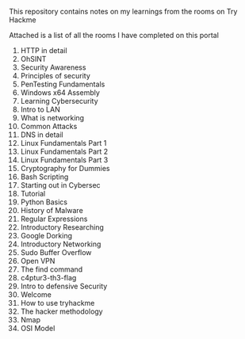 This repository contains notes on my learnings from the rooms on Try Hackme

Attached is a list of all the rooms I have completed on this portal

1. HTTP in detail
2. OhSINT
3. Security Awareness
4. Principles of security
5. PenTesting Fundamentals
6. Windows x64 Assembly
7. Learning Cybersecurity
8. Intro to LAN
9. What is networking
10. Common Attacks
11. DNS in detail
12. Linux Fundamentals Part 1
13. Linux Fundamentals Part 2
14. Linux Fundamentals Part 3
15. Cryptography for Dummies
16. Bash Scripting
17. Starting out in Cybersec
18. Tutorial
19. Python Basics
20. History of Malware
21. Regular Expressions
22. Introductory Researching 
23. Google Dorking
24. Introductory Networking
25. Sudo Buffer Overflow
26. Open VPN
27. The find command
28. c4ptur3-th3-flag
29. Intro to defensive Security
30. Welcome
31. How to use tryhackme
32. The hacker methodology
33. Nmap
34. OSI Model
